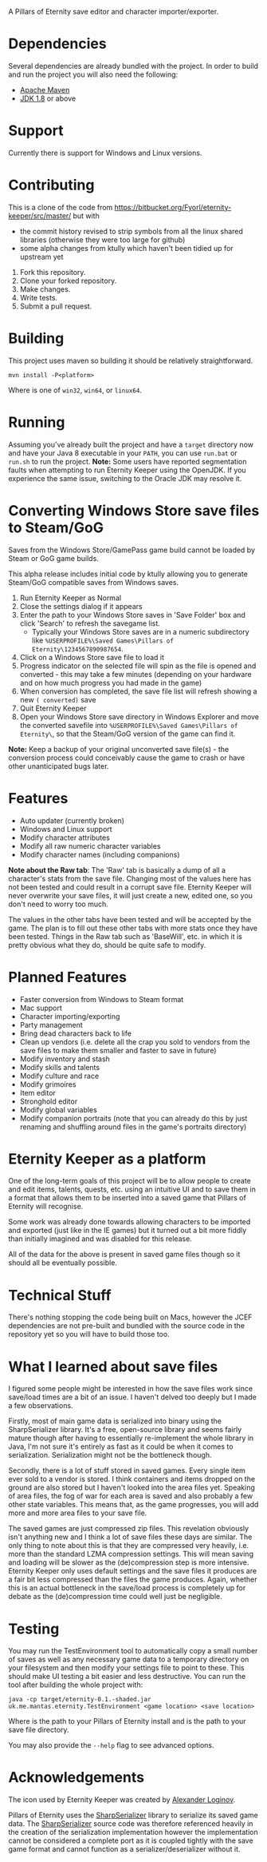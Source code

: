 A Pillars of Eternity save editor and character importer/exporter.

# Dependencies
Several dependencies are already bundled with the project. In order to build and run the project you will also need the following:

* [Apache Maven](https://maven.apache.org/)
* [JDK 1.8](http://www.oracle.com/technetwork/java/javase/downloads/jdk8-downloads-2133151.html) or above

# Support
Currently there is support for Windows and Linux versions.

# Contributing
This is a clone of the code from https://bitbucket.org/Fyorl/eternity-keeper/src/master/ but with
- the commit history revised to strip symbols from all the linux shared libraries (otherwise they were too large for github)
- some alpha changes from ktully which haven't been tidied up for upstream yet

1. Fork this repository.
2. Clone your forked repository.
3. Make changes.
4. Write tests.
5. Submit a pull request.

# Building
This project uses maven so building it should be relatively straightforward.

	mvn install -P<platform>

Where *<platform>* is one of `win32`, `win64`, or `linux64`.

# Running
Assuming you've already built the project and have a `target` directory now and have your Java 8 executable in your `PATH`, you can use `run.bat` or `run.sh` to run the project.
**Note:** Some users have reported segmentation faults when attempting to run Eternity Keeper using the OpenJDK. If you experience the same issue, switching to the Oracle JDK may resolve it.

# Converting Windows Store save files to Steam/GoG
Saves from the Windows Store/GamePass game build cannot be loaded by Steam or GoG game builds.

This alpha release includes initial code by ktully allowing you to generate Steam/GoG compatible saves from Windows saves.

1. Run Eternity Keeper as Normal
1. Close the settings dialog if it appears
1. Enter the path to your Windows Store saves in 'Save Folder' box and click 'Search' to refresh the savegame list.
    * Typically your Windows Store saves are in a numeric subdirectory like `%USERPROFILE%\Saved Games\Pillars of Eternity\1234567890987654`.
1. Click on a Windows Store save file to load it
1. Progress indicator on the selected file will spin as the file is opened and converted - this may take a few minutes (depending on your hardware and on how much progress you had made in the game)
1. When conversion has completed, the save file list will refresh showing a new `( converted)` save
1. Quit Eternity Keeper
1. Open your Windows Store save directory in Windows Explorer and move the converted savefile into `%USERPROFILE%\Saved Games\Pillars of Eternity\`, so that the Steam/GoG version of the game can find it.

**Note:** Keep a backup of your original unconverted save file(s) - the conversion process could conceivably cause the game to crash or have other unanticipated bugs later.


# Features

* Auto updater (currently broken)
* Windows and Linux support
* Modify character attributes
* Modify all raw numeric character variables
* Modify character names (including companions)

**Note about the Raw tab**: The 'Raw' tab is basically a dump of all a character's stats from the save file. Changing most of the values here has not been tested and could result in a corrupt save file. Eternity Keeper will never overwrite your save files, it will just create a new, edited one, so you don't need to worry too much.

The values in the other tabs have been tested and will be accepted by the game. The plan is to fill out these other tabs with more stats once they have been tested. Things in the Raw tab such as 'BaseWill', etc. in which it is pretty obvious what they do, should be quite safe to modify.

# Planned Features
* Faster conversion from Windows to Steam format
* Mac support
* Character importing/exporting
* Party management
* Bring dead characters back to life
* Clean up vendors (i.e. delete all the crap you sold to vendors from the save files to make them smaller and faster to save in future)
* Modify inventory and stash
* Modify skills and talents
* Modify culture and race
* Modify grimoires
* Item editor
* Stronghold editor
* Modify global variables
* Modify companion portraits (note that you can already do this by just renaming and shuffling around files in the game's portraits directory)

# Eternity Keeper as a platform
One of the long-term goals of this project will be to allow people to create and edit items, talents, quests, etc. using an intuitive UI and to save them in a format that allows them to be inserted into a saved game that Pillars of Eternity will recognise.

Some work was already done towards allowing characters to be imported and exported (just like in the IE games) but it turned out a bit more fiddly than initially imagined and was disabled for this release.

All of the data for the above is present in saved game files though so it should all be eventually possible.

# Technical Stuff
There's nothing stopping the code being built on Macs, however the JCEF dependencies are not pre-built and bundled with the source code in the repository yet so you will have to build those too.

# What I learned about save files
I figured some people might be interested in how the save files work since save/load times are a bit of an issue. I haven't delved too deeply but I made a few observations.

Firstly, most of main game data is serialized into binary using the SharpSerializer library. It's a free, open-source library and seems fairly mature though after having to essentially re-implement the whole library in Java, I'm not sure it's entirely as fast as it could be when it comes to serialization. Serialization might not be the bottleneck though.

Secondly, there is a lot of stuff stored in saved games. Every single item ever sold to a vendor is stored. I think containers and items dropped on the ground are also stored but I haven't looked into the area files yet. Speaking of area files, the fog of war for each area is saved and also probably a few other state variables. This means that, as the game progresses, you will add more and more area files to your save file.

The saved games are just compressed zip files. This revelation obviously isn't anything new and I think a lot of save files these days are similar. The only thing to note about this is that they are compressed very heavily, i.e. more than the standard LZMA compression settings. This will mean saving and loading will be slower as the (de)compression step is more intensive. Eternity Keeper only uses default settings and the save files it produces are a fair bit less compressed than the files the game produces. Again, whether this is an actual bottleneck in the save/load process is completely up for debate as the (de)compression time could well just be negligible.


# Testing
You may run the TestEnvironment tool to automatically copy a small number of saves as well as any necessary game data to a temporary directory on your filesystem and then modify your settings file to point to these. This should make UI testing a bit easier and less destructive. You can run the tool after building the whole project with:

	java -cp target/eternity-0.1.-shaded.jar uk.me.mantas.eternity.TestEnvironment <game location> <save location>

Where *<game location>* is the path to your Pillars of Eternity install and *<save location>* is the path to your save file directory.

You may also provide the `--help` flag to see advanced options.

# Acknowledgements
The icon used by Eternity Keeper was created by [Alexander Loginov](http://alexanderloginov.deviantart.com/).

Pillars of Eternity uses the [SharpSerializer](http://www.sharpserializer.com/) library to serialize its saved game data. The [SharpSerializer](http://www.sharpserializer.com/) source code was therefore referenced heavily in the creation of the serialization implementation however the implementation cannot be considered a complete port as it is coupled tightly with the save game format and cannot function as a serializer/deserializer without it.
